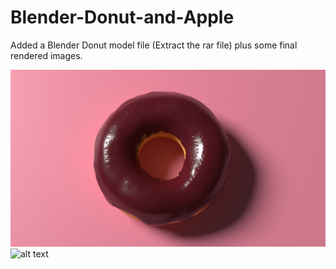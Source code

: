 # Blender-Donut-and-Apple

Added a Blender Donut model file (Extract the rar file) plus some final rendered images.

![alt text](https://github.com/anirudhcode7/Blender-3D-Donut/blob/master/donut_chocolate_pink3_denoise.png?raw=true)
![alt text](https://github.com/anirudhcode7/Blender-3D-Donut/blob/master/Donut_final.png?raw=true)

